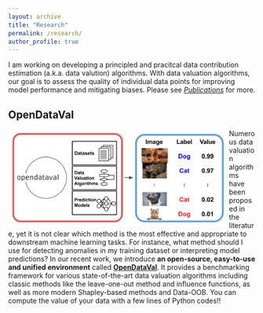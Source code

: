 ```yaml
---
layout: archive
title: "Research"
permalink: /research/
author_profile: true
---
```


I am working on developing a principled and pracitcal data contribution estimation (a.k.a. data valution) algorithms. With data valuation algorithms, our goal is to assess the quality of individual data points for improving model performance and mitigating biases. Please see [*Publications*](/publications) for more.

## OpenDataVal

<div width="500" align="left">
<a href="https://github.com/opendataval/opendataval">
    <picture>
      <img src="/images/odv_illustration.png"  width="450" align="left">
    </picture>
</a>
</div>

Numerous data valuation algorithms have been proposed in the literature, yet it is not clear which method is the most effective and appropriate to downstream machine learning tasks. For instance, what method should I use for detecting anomalies in my training dataset or interpreting model predictions? In our recent work, we introduce **an open-source, easy-to-use and unified environment** called [**OpenDataVal**](https://opendataval.github.io/). It provides a benchmarking framework for various state-of-the-art data valuation algorithms including classic methods like the leave-one-out method and influence functions, as well as more modern Shapley-based methods and Data-OOB. You can compute the value of your data with a few lines of Python codes!!

